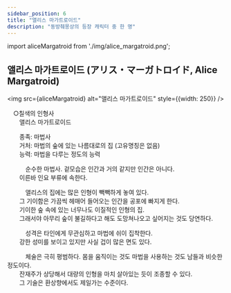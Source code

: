 ```yaml
---
sidebar_position: 6
title: "앨리스 마가트로이드"
description: "동방췌몽상의 등장 캐릭터 중 한 명"
---
```


import aliceMargatroid from './img/alice_margatroid.png';

## 앨리스 마가트로이드 (アリス・マーガトロイド, Alice Margatroid)

<img src={aliceMargatroid} alt="앨리스 마가트로이드" style={{width: 250}} />

　○칠색의 인형사  
　　앨리스 마가트로이드  

　　종족: 마법사  
　　거처: 마법의 숲에 있는 나름대로의 집 (고유명칭은 없음)  
　　능력: 마법을 다루는 정도의 능력  

　　　순수한 마법사. 겉모습은 인간과 거의 같지만 인간은 아니다.  
　　이른바 인요 부류에 속한다.  

　　　앨리스의 집에는 많은 인형이 빽빽하게 놓여 있다.  
　　그 기이함은 가끔씩 헤매어 들어오는 인간을 공포에 빠지게 한다.  
　　기이한 숲 속에 있는 너무나도 이질적인 인형의 집.  
　　그래서야 아무리 숲이 불길하다고 해도 도망쳐나오고 싶어지는 것도 당연하다.  

　　　성격은 타인에게 무관심하고 마법에 쉬이 집착한다.  
　　강한 성미를 보이고 있지만 사실 겁이 많은 면도 있다.  

　　　체술은 극히 평범하다. 몸을 움직이는 것도 마법을 사용하는 것도 남들과 비슷한 정도이다.  
　　잔재주가 상당해서 대량의 인형을 마치 살아있는 듯이 조종할 수 있다.  
　　그 기술은 환상향에서도 제일가는 수준이다.
